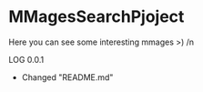 # MMagesSearchPjoject
Here you can see some interesting mmages >) /n

LOG 0.0.1
 * Changed "README.md"
